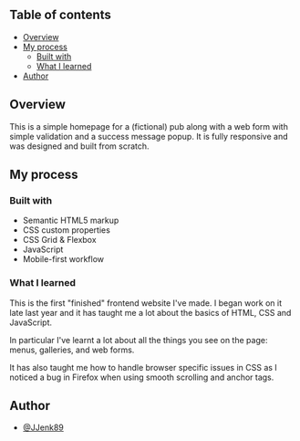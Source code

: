 ## Table of contents

-   [Overview](#overview)
-   [My process](#my-process)
    -   [Built with](#built-with)
    -   [What I learned](#what-i-learned)
-   [Author](#author)

## Overview

This is a simple homepage for a (fictional) pub along with a web form with simple validation and a success message popup. It is fully responsive and was designed and built from scratch.

## My process

### Built with

-   Semantic HTML5 markup
-   CSS custom properties
-   CSS Grid & Flexbox
-   JavaScript
-   Mobile-first workflow

### What I learned

This is the first "finished" frontend website I've made. I began work on it late last year and it has taught me a lot about the basics of HTML, CSS and JavaScript.

In particular I've learnt a lot about all the things you see on the page: menus, galleries, and web forms.

It has also taught me how to handle browser specific issues in CSS as I noticed a bug in Firefox when using smooth scrolling and anchor tags.

## Author

-   [@JJenk89](https://www.frontendmentor.io/profile/JJenk89)
